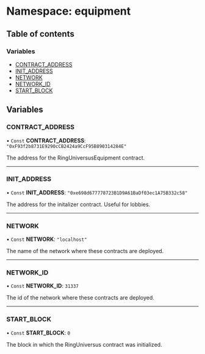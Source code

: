 # Namespace: equipment

## Table of contents

### Variables

- [CONTRACT_ADDRESS](equipment.md#contract_address)
- [INIT_ADDRESS](equipment.md#init_address)
- [NETWORK](equipment.md#network)
- [NETWORK_ID](equipment.md#network_id)
- [START_BLOCK](equipment.md#start_block)

## Variables

### CONTRACT_ADDRESS

• `Const` **CONTRACT_ADDRESS**: `"0xF93f2b8731E9290cCB2424a9CcF95B890314284E"`

The address for the RingUniversusEquipment contract.

---

### INIT_ADDRESS

• `Const` **INIT_ADDRESS**: `"0xe698d677778723B1D9A61BaDf03ec1A75B332c58"`

The address for the initalizer contract. Useful for lobbies.

---

### NETWORK

• `Const` **NETWORK**: `"localhost"`

The name of the network where these contracts are deployed.

---

### NETWORK_ID

• `Const` **NETWORK_ID**: `31337`

The id of the network where these contracts are deployed.

---

### START_BLOCK

• `Const` **START_BLOCK**: `0`

The block in which the RingUniversus contract was initialized.
